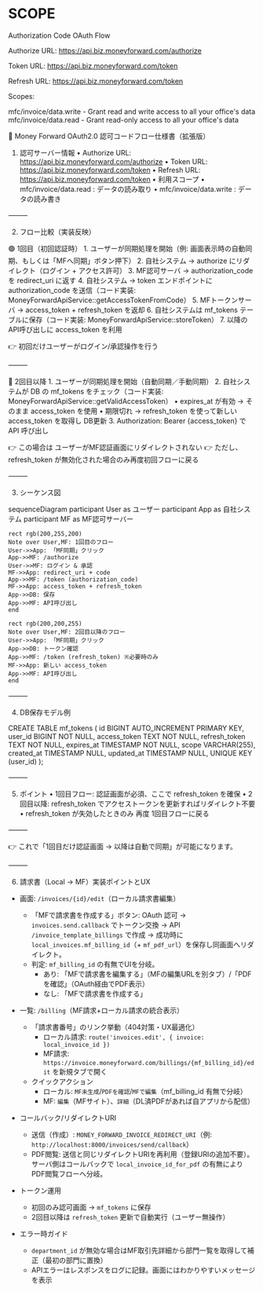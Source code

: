 # SCOPE

Authorization Code OAuth Flow

Authorize URL: https://api.biz.moneyforward.com/authorize

Token URL: https://api.biz.moneyforward.com/token

Refresh URL: https://api.biz.moneyforward.com/token

Scopes:

mfc/invoice/data.write - Grant read and write access to all your office's data
mfc/invoice/data.read - Grant read-only access to all your office's data


📘 Money Forward OAuth2.0 認可コードフロー仕様書（拡張版）

1. 認可サーバー情報
	•	Authorize URL: https://api.biz.moneyforward.com/authorize
	•	Token URL: https://api.biz.moneyforward.com/token
	•	Refresh URL: https://api.biz.moneyforward.com/token
	•	利用スコープ
	•	mfc/invoice/data.read : データの読み取り
	•	mfc/invoice/data.write : データの読み書き

⸻

2. フロー比較（実装反映）

🟢 1回目（初回認証時）
	1.	ユーザーが同期処理を開始（例: 画面表示時の自動同期、もしくは「MFへ同期」ボタン押下）
	2.	自社システム → authorize にリダイレクト（ログイン + アクセス許可）
	3.	MF認可サーバ → authorization_code を redirect_uri に返す
4.	自社システム → token エンドポイントに authorization_code を送信（コード実装: MoneyForwardApiService::getAccessTokenFromCode）
5.	MFトークンサーバ → access_token + refresh_token を返却
6.	自社システムは mf_tokens テーブルに保存（コード実装: MoneyForwardApiService::storeToken）
	7.	以降のAPI呼び出しに access_token を利用

👉 初回だけユーザーがログイン/承認操作を行う

⸻

🔵 2回目以降
	1.	ユーザーが同期処理を開始（自動同期／手動同期）
2.	自社システムが DB の mf_tokens をチェック（コード実装: MoneyForwardApiService::getValidAccessToken）
	•	expires_at が有効 → そのまま access_token を使用
	•	期限切れ → refresh_token を使って新しい access_token を取得し DB更新
	3.	Authorization: Bearer {access_token} で API 呼び出し

👉 この場合は ユーザーがMF認証画面にリダイレクトされない
👉 ただし、refresh_token が無効化された場合のみ再度初回フローに戻る

⸻

3. シーケンス図

sequenceDiagram
    participant User as ユーザー
    participant App as 自社システム
    participant MF as MF認可サーバー

    rect rgb(200,255,200)
    Note over User,MF: 1回目のフロー
    User->>App: 「MF同期」クリック
    App->>MF: /authorize
    User->>MF: ログイン & 承認
    MF->>App: redirect_uri + code
    App->>MF: /token (authorization_code)
    MF->>App: access_token + refresh_token
    App->>DB: 保存
    App->>MF: API呼び出し
    end

    rect rgb(200,200,255)
    Note over User,MF: 2回目以降のフロー
    User->>App: 「MF同期」クリック
    App->>DB: トークン確認
    App->>MF: /token (refresh_token) ※必要時のみ
    MF->>App: 新しい access_token
    App->>MF: API呼び出し
    end


⸻

4. DB保存モデル例

CREATE TABLE mf_tokens (
  id BIGINT AUTO_INCREMENT PRIMARY KEY,
  user_id BIGINT NOT NULL,
  access_token TEXT NOT NULL,
  refresh_token TEXT NOT NULL,
  expires_at TIMESTAMP NOT NULL,
  scope VARCHAR(255),
  created_at TIMESTAMP NULL,
  updated_at TIMESTAMP NULL,
  UNIQUE KEY (user_id)
);


⸻

5. ポイント
	•	1回目フロー: 認証画面が必須、ここで refresh_token を確保
	•	2回目以降: refresh_token でアクセストークンを更新すればリダイレクト不要
	•	refresh_token が失効したときのみ 再度 1回目フローに戻る

⸻

👉 これで「1回目だけ認証画面 → 以降は自動で同期」が可能になります。

⸻

6. 請求書（Local → MF）実装ポイントとUX

- 画面: `/invoices/{id}/edit`（ローカル請求書編集）
  - 「MFで請求書を作成する」ボタン: OAuth 認可 → `invoices.send.callback` でトークン交換 → API `/invoice_template_billings` で作成 → 成功時に `local_invoices.mf_billing_id`（+ `mf_pdf_url`）を保存し同画面へリダイレクト。
  - 判定: `mf_billing_id` の有無でUIを分岐。
    - あり: 「MFで請求書を編集する」（MFの編集URLを別タブ）/「PDFを確認」（OAuth経由でPDF表示）
    - なし: 「MFで請求書を作成する」

- 一覧: `/billing`（MF請求+ローカル請求の統合表示）
  - 「請求書番号」のリンク挙動（404対策・UX最適化）
    - ローカル請求: `route('invoices.edit', { invoice: local_invoice_id })`
    - MF請求: `https://invoice.moneyforward.com/billings/{mf_billing_id}/edit` を新規タブで開く
  - クイックアクション
    - ローカル: `MF未生成`/`PDFを確認`/`MFで編集`（mf_billing_id 有無で分岐）
    - MF: `編集`（MFサイト）、`詳細`（DL済PDFがあれば自アプリから配信）

- コールバック/リダイレクトURI
  - 送信（作成）: `MONEY_FORWARD_INVOICE_REDIRECT_URI`（例: `http://localhost:8000/invoices/send/callback`）
  - PDF閲覧: 送信と同じリダイレクトURIを再利用（登録URIの追加不要）。サーバ側はコールバックで `local_invoice_id_for_pdf` の有無によりPDF閲覧フローへ分岐。

- トークン運用
  - 初回のみ認可画面 → `mf_tokens` に保存
  - 2回目以降は `refresh_token` 更新で自動実行（ユーザー無操作）

- エラー時ガイド
  - `department_id` が無効な場合はMF取引先詳細から部門一覧を取得して補正（最初の部門に置換）
  - APIエラーはレスポンスをログに記録。画面にはわかりやすいメッセージを表示
